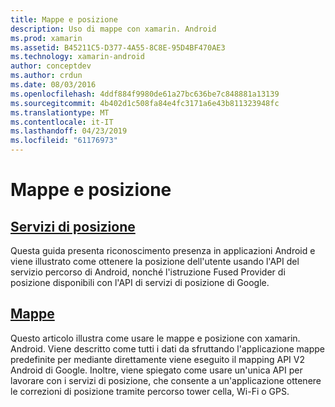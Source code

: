 ```yaml
---
title: Mappe e posizione
description: Uso di mappe con xamarin. Android
ms.prod: xamarin
ms.assetid: B45211C5-D377-4A55-8C8E-95D4BF470AE3
ms.technology: xamarin-android
author: conceptdev
ms.author: crdun
ms.date: 08/03/2016
ms.openlocfilehash: 4ddf884f9980de61a27bc636be7c848881a13139
ms.sourcegitcommit: 4b402d1c508fa84e4fc3171a6e43b811323948fc
ms.translationtype: MT
ms.contentlocale: it-IT
ms.lasthandoff: 04/23/2019
ms.locfileid: "61176973"
---
```

# <a name="maps-and-location"></a>Mappe e posizione


##  <a name="location-servicesandroidplatformmaps-and-locationlocationmd"></a>[Servizi di posizione](~/android/platform/maps-and-location/location.md)

Questa guida presenta riconoscimento presenza in applicazioni Android e viene illustrato come ottenere la posizione dell'utente usando l'API del servizio percorso di Android, nonché l'istruzione Fused Provider di posizione disponibili con l'API di servizi di posizione di Google.


##  <a name="mapsandroidplatformmaps-and-locationmapsindexmd"></a>[Mappe](~/android/platform/maps-and-location/maps/index.md)

Questo articolo illustra come usare le mappe e posizione con xamarin. Android. Viene descritto come tutti i dati da sfruttando l'applicazione mappe predefinite per mediante direttamente viene eseguito il mapping API V2 Android di Google. Inoltre, viene spiegato come usare un'unica API per lavorare con i servizi di posizione, che consente a un'applicazione ottenere le correzioni di posizione tramite percorso tower cella, Wi-Fi o GPS.

